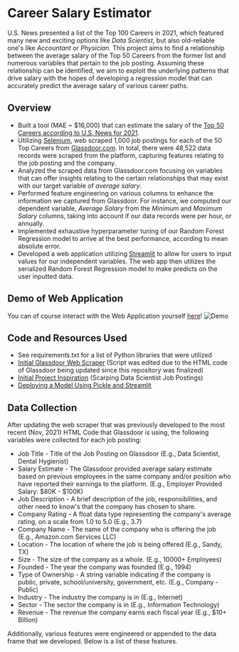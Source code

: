 # Career Salary Estimator
U.S. News presented a list of the Top 100 Careers in 2021, which featured many new and exciting options like *Data Scientist*, but also old-reliable one's like *Accountant* or *Physician*.  This project aims to find a relationship between the average salary of the Top 50 Careers from the former list and numerous variables that pertain to the job posting.  Assuming these relationship can be identified, we aim to exploit the underlying patterns that drive salary with the hopes of developing a regression model that can accurately predict the average salary of various career paths.  

## Overview
* Built a tool (MAE ~ $16,000) that can estimate the salary of the [Top 50 Careers according to U.S. News for 2021](https://money.usnews.com/careers/best-jobs/rankings/the-100-best-jobs).
* Utilizing [Selenium](https://www.selenium.dev), web scraped 1,000 job postings for each of the 50 Top Careers from [Glassdoor.com](https://www.glassdoor.com/index.htm).  In total, there were 48,522 data records were scraped from the platform, capturing features relating to the job posting and the company.
* Analyzed the scraped data from Glassdoor.com focusing on variables that can offer insights relating to the certain relationships that may exist with our target variable of *average salary*.
* Performed feature engineering on various columns to enhance the information we captured from Glassdoor.  For instance, we computed our dependent variable, *Average Salary* from the *Minimum* and *Maximum Salary* columns, taking into account if our data records were per hour, or annually.   
* Implemented exhaustive hyperparameter tuning of our Random Forest Regression model to arrive at the best performance, according to mean absolute error.  
* Developed a web application utilizing [Streamlit](https://streamlit.io) to allow for users to input values for our independent variables.  The web app then utilizes the serialized Random Forest Regression model to make predicts on the user inputted data.

## Demo of Web Application
You can of course interact with the Web Application yourself [here](https://share.streamlit.io/yiannimercer/career_salary_estimator/main/app.py)!
![Demo](https://github.com/yiannimercer/career_salary_estimator/blob/main/streamlit-app-2021-11-20-14-11-08.gif)

## Code and Resources Used
* See requirements.txt for a list of Python libraries that were utilized
* [Initial Glassdoor Web Scraper](https://github.com/arapfaik/scraping-glassdoor-selenium) (Script was edited due to the HTML code of Glassdoor being updated since this repository was finalized)
* [Initial Project Inspiration](https://www.youtube.com/watch?v=MpF9HENQjDo&list=RDCMUCiT9RITQ9PW6BhXK0y2jaeg&index=3) (Scarping Data Scientist Job Postings)
* [Deploying a Model Using Pickle and Streamlit](https://www.analyticsvidhya.com/blog/2020/12/deploying-machine-learning-models-using-streamlit-an-introductory-guide-to-model-deployment/)

## Data Collection
After updating the web scraper that was previously developed to the most recent (Nov, 2021) HTML Code that Glassdoor is using, the following variables were collected for each job posting:

* Job Title - Title of the Job Posting on Glassdoor (E.g., Data Scientist, Dental Hygienist)
* Salary Estimate - The Glassdoor provided average salary estimate based on previous employees in the same company and/or position who have reported their earnings to the platform.  (E.g., Employer Provided Salary: $80K - $100K)
* Job Description - A brief description of the job, responsibilities, and other need to know's that the company has chosen to share.
* Company Rating - A float data type representing the company's average rating, on a scale from 1.0 to 5.0 (E.g., 3.7)
* Company Name - The name of the company who is offering the job (E.g., Amazon.com Services LLC)
* Location - The location of where the job is being offered (E.g., Sandy, TX)
* Size - The size of the company as a whole. (E.g., 10000+ Employees)
* Founded - The year the company was founded (E.g., 1994)
* Type of Ownership - A string variable indicating if the company is public, private, school/university, government, etc. (E.g., Company - Public)
* Industry - The industry the company is in (E.g., Internet)
* Sector - The sector the company is in (E.g., Information Technology)
* Revenue - The revenue the company earns each fiscal year (E.g., $10+ Billion)

Additionally, various features were engineered or appended to the data frame that we developed.  Below is a list of these features.
